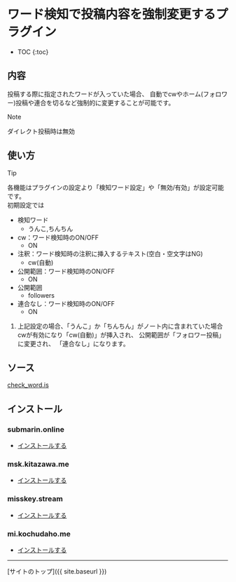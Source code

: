 # ワード検知で投稿内容を強制変更するプラグイン

* TOC
{:toc}

## 内容
投稿する際に指定されたワードが入っていた場合、 
自動でcwやホーム(フォロワー)投稿や連合を切るなど強制的に変更することが可能です。

> [!NOTE]
> ダイレクト投稿時は無効

## 使い方

> [!TIP]
> 各機能はプラグインの設定より「検知ワード設定」や「無効/有効」が設定可能です。  
> 初期設定では
> - 検知ワード
>   - うんこ,ちんちん
> - cw：ワード検知時のON/OFF
>   - ON
> - 注釈：ワード検知時の注釈に挿入するテキスト(空白・空文字はNG)
>   - cw(自動)
> - 公開範囲：ワード検知時のON/OFF
>   - ON
> - 公開範囲
>   - followers
> - 連合なし：ワード検知時のON/OFF
>   - ON

1. 上記設定の場合、「うんこ」か「ちんちん」がノート内に含まれていた場合
   cwが有効になり「cw(自動)」が挿入され、
   公開範囲が「フォロワー投稿」に変更され、
   「連合なし」になります。

## ソース
[check_word.is](https://github.com/elysion-pre/MisskeyPlugins/blob/main/src/check_word.is)

## インストール

### submarin.online
- [インストールする](https://submarin.online/install-extentions?url=https://elysion-pre.github.io/MisskeyPlugins/json/check_word.json&hash=00e693bf17ec0f34937dca09c2fb295f3b09a634ca0e4eb90d4f45e9ebfe3be7e7cfab74679c81b11ca38626e5f588defa5ff7cc029c11c692a0db937dbdba7e)

### msk.kitazawa.me
- [インストールする](https://msk.kitazawa.me/install-extentions?url=https://elysion-pre.github.io/MisskeyPlugins/json/check_word.json&hash=00e693bf17ec0f34937dca09c2fb295f3b09a634ca0e4eb90d4f45e9ebfe3be7e7cfab74679c81b11ca38626e5f588defa5ff7cc029c11c692a0db937dbdba7e)

### misskey.stream
- [インストールする](https://misskey.stream/install-extentions?url=https://elysion-pre.github.io/MisskeyPlugins/json/check_word.json&hash=00e693bf17ec0f34937dca09c2fb295f3b09a634ca0e4eb90d4f45e9ebfe3be7e7cfab74679c81b11ca38626e5f588defa5ff7cc029c11c692a0db937dbdba7e)

### mi.kochudaho.me
- [インストールする](https://mi.kochudaho.me/install-extentions?url=https://elysion-pre.github.io/MisskeyPlugins/json/check_word.json&hash=00e693bf17ec0f34937dca09c2fb295f3b09a634ca0e4eb90d4f45e9ebfe3be7e7cfab74679c81b11ca38626e5f588defa5ff7cc029c11c692a0db937dbdba7e)

----

[サイトのトップ]({{ site.baseurl }})
